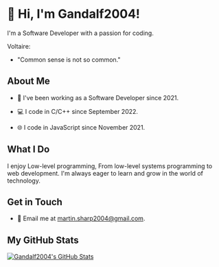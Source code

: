 # 👋 Hi, I'm Gandalf2004!

I'm a Software Developer with a passion for coding.

Voltaire:
- "Common sense is not so common."


## About Me

- 💼 I've been working as a Software Developer since 2021.

- 💻 I code in C/C++ since September 2022.
- 🌐 I code in JavaScript since November 2021.

## What I Do

I enjoy Low-level programming,
From low-level systems programming to web development.
I'm always eager to learn and grow in the world of technology.

## Get in Touch

- 📧 Email me at [martin.sharp2004@gmail.com](mailto:martin.sharp2004@gmail.com).

## My GitHub Stats

[![Gandalf2004's GitHub Stats](https://github-readme-stats.vercel.app/api?username=Gandalf2004&show_icons=true&count_private=true&theme=dark)](https://github.com/Gandalf2004)

<!---
Gandalf2004/Gandalf2004 is a ✨ special ✨ repository because its `README.md` (this file) appears on your GitHub profile.
You can click the Preview link to take a look at your changes.
--->
